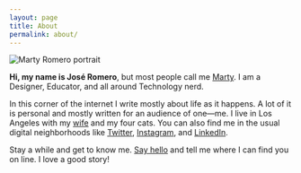 ```yaml
---
layout: page
title: About
permalink: about/
---
```



<img src="{{ site.baseurl }}/public/about/marty-romero.jpg" alt="Marty Romero portrait" class="about-image" />

**Hi, my name is José Romero**, but most people call me [Marty](http://theycallmemarty.com "Why do they call me marty?"). I am a Designer, Educator, and all around Technology nerd.

In this corner of the internet I write mostly about life as it happens. A lot of it is personal and mostly written for an audience of one—me. I live in Los Angeles with my [wife](http://nedandthefrog.com "Ned and the Frog") and my four cats. You can also find me in the usual digital neighborhoods like [Twitter](http://twitter.com/martyromero "Marty Romero at Twitter"), [Instagram](http://instagram.com/katerone "I am on Instagram"), and [LinkedIn](http://linkedin.com/martyromero "The place for grown-ups").

Stay a while and get to know me. [Say hello](mailto:hi@theycallmemarty.com "hi") and tell me where I can find  you on line. I love a good story!
